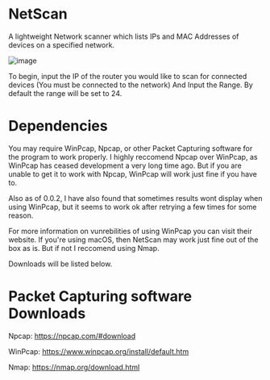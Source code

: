 # NetScan
A lightweight Network scanner which lists IPs and MAC Addresses of devices on a specified network.

![image](https://github.com/babylard/NetScan/assets/75695872/72d2d1e2-0c7d-4a9a-9a57-45d9376f5abb)

To begin, input the IP of the router you would like to scan for connected devices (You must be connected to the network) And Input the Range. By default the range will be set to 24.

# Dependencies
You may require WinPcap, Npcap, or other Packet Capturing software for the program to work properly. I highly reccomend Npcap over WinPcap, as WinPcap has ceased development a very long time ago. But if you are unable to get it to work with Npcap, WinPcap will work just fine if you have to. 

Also as of 0.0.2, I have also found that sometimes results wont display when using WinPcap, but it seems to work ok after retrying a few times for some reason.

For more information on vunrebilities of using WinPcap you can visit their website. 
If you're using macOS, then NetScan may work just fine out of the box as is. But if not I reccomend using Nmap.

Downloads will be listed below.

# Packet Capturing software Downloads
Npcap: https://npcap.com/#download

WinPcap: https://www.winpcap.org/install/default.htm

Nmap: https://nmap.org/download.html
